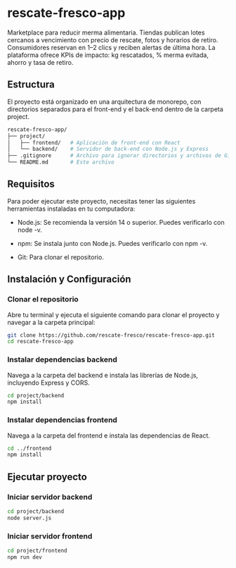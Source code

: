 # rescate-fresco-app
Marketplace para reducir merma alimentaria. Tiendas publican lotes cercanos a vencimiento con precio de rescate, fotos y horarios de retiro. Consumidores reservan en 1–2 clics y reciben alertas de última hora. La plataforma ofrece KPIs de impacto: kg rescatados, % merma evitada, ahorro y tasa de retiro.

## Estructura

El proyecto está organizado en una arquitectura de monorepo, con directorios separados para el front-end y el back-end dentro de la carpeta project.
```bash
rescate-fresco-app/
├── project/
│   ├── frontend/   # Aplicación de front-end con React
│   └── backend/    # Servidor de back-end con Node.js y Express
├── .gitignore      # Archivo para ignorar directorios y archivos de Git
└── README.md       # Este archivo
```

## Requisitos

Para poder ejecutar este proyecto, necesitas tener las siguientes herramientas instaladas en tu computadora:

* Node.js: Se recomienda la versión 14 o superior. Puedes verificarlo con node -v.

* npm: Se instala junto con Node.js. Puedes verificarlo con npm -v.

* Git: Para clonar el repositorio.

## Instalación y Configuración

### Clonar el repositorio

Abre tu terminal y ejecuta el siguiente comando para clonar el proyecto y navegar a la carpeta principal:

```bash
git clone https://github.com/rescate-fresco/rescate-fresco-app.git
cd rescate-fresco-app
```

### Instalar dependencias backend

Navega a la carpeta del backend e instala las librerías de Node.js, incluyendo Express y CORS.

```bash
cd project/backend
npm install
```

### Instalar dependencias frontend

Navega a la carpeta del frontend e instala las dependencias de React.

```bash
cd ../frontend
npm install
```

## Ejecutar proyecto

### Iniciar servidor backend

```bash
cd project/backend
node server.js
```

### Iniciar servidor frontend

```bash
cd project/frontend
npm run dev
```